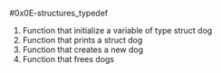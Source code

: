 #0x0E-structures_typedef
1. Function that initialize a variable of type struct dog
2. Function that prints a struct dog
4. Function that creates a new dog
5. Function that frees dogs
